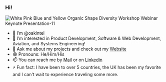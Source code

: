 ### Hi!

![White Pink Blue and Yellow Organic Shape Diversity Workshop Webinar Keynote Presentation-11](https://user-images.githubusercontent.com/103961262/164113133-eb48db45-8995-427a-a221-ba373f4b1aca.png)

- 👋 I’m @oakintel
- 🤖 I’m interested in Product Development, Software & Web Development, Aviation, and Systems Engineering!
- 💬 Ask me about my projects and check out my [Website](https://oluwasemilore.com)
- 😄 Pronouns: He/Him/His
- 📫 You can reach me by [Mail](mailto:oakintel@kent.edu) or on [Linkedin](https://www.linkedin.com/in/semilore/)
- ⚡ Fun fact: I have been to over 5 countries, the UK has been my favorite and I can't wait to experience traveling some more. 

